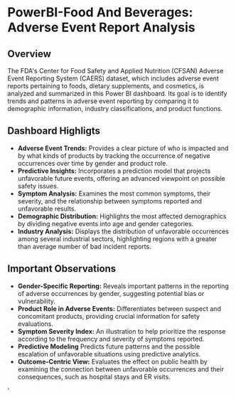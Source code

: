  # PowerBI-Food And Beverages: Adverse Event Report Analysis
 ## Overview
 The FDA's Center for Food Safety and Applied Nutrition (CFSAN) Adverse Event Reporting System (CAERS) dataset, which includes adverse event reports pertaining to foods, dietary supplements, and 
 cosmetics, is analyzed and summarized in this Power BI dashboard. Its goal is to identify trends and patterns in adverse event reporting by comparing it to demographic information, industry 
 classifications, and product functions.
 ## Dashboard Highligts
- **Adverse Event Trends:** Provides a clear picture of who is impacted and by what kinds of products by tracking the occurrence of negative occurrences over time by gender and product role.
- **Predictive Insights:** Incorporates a prediction model that projects unfavorable future events, offering an advanced viewpoint on possible safety issues.
- **Symptom Analysis:** Examines the most common symptoms, their severity, and the relationship between symptoms reported and unfavorable results.
- **Demographic Distribution:** Highlights the most affected demographics by dividing negative events into age and gender categories.
- **Industry Analysis:** Displays the distribution of unfavorable occurrences among several industrial sectors, highlighting regions with a greater than average number of bad incident reports.
 ## Important Observations 
- **Gender-Specific Reporting:** Reveals important patterns in the reporting of adverse occurrences by gender, suggesting potential bias or vulnerability.
- **Product Role in Adverse Events:** Differentiates between suspect and concomitant products, providing crucial information for safety evaluations.
- **Symptom Severity Index:** An illustration to help prioritize the response according to the frequency and severity of symptoms reported.
- **Predictive Modeling** Predicts future patterns and the possible escalation of unfavorable situations using predictive analytics.
- **Outcome-Centric View:** Evaluates the effect on public health by examining the connection between unfavorable occurrences and their consequences, such as hospital stays and ER visits.
 
 

'
